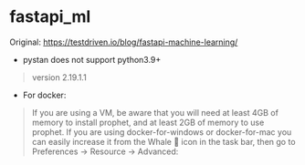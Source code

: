 # fastapi_ml

Original: https://testdriven.io/blog/fastapi-machine-learning/

- pystan does not support python3.9+
> version 2.19.1.1

- For docker:

> If you are using a VM, be aware that you will need at least 4GB of memory to install prophet, 
and at least 2GB of memory to use prophet.
If you are using docker-for-windows or docker-for-mac you can easily increase it from the Whale 🐳 icon in the task bar, 
then go to Preferences -> Resource -> Advanced:
